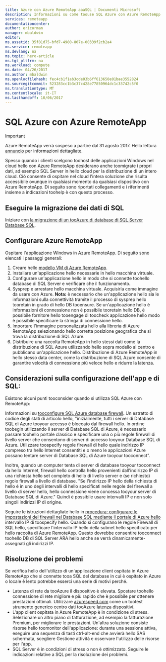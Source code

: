 ```yaml
---
title: Azure con Azure RemoteApp aaaSQL | Documenti Microsoft
description: Informazioni su come toouse SQL Azure con Azure RemoteApp.
services: remoteapp
documentationcenter: 
author: ericorman
manager: mbaldwin
editor: 
ms.assetid: 35f81d75-bfd7-4980-807e-00339f2cb2a4
ms.service: remoteapp
ms.devlang: na
ms.topic: hero-article
ms.tgt_pltfrm: na
ms.workload: compute
ms.date: 04/26/2017
ms.author: mbaldwin
ms.openlocfilehash: fec4cb1f1ab3cde03b6ff613650e01bae3552824
ms.sourcegitcommit: 523283cc1b3c37c428e77850964dc1c33742c5f0
ms.translationtype: MT
ms.contentlocale: it-IT
ms.lasthandoff: 10/06/2017
---
```

# <a name="sql-azure-with-azure-remoteapp"></a>SQL Azure con Azure RemoteApp
> [!IMPORTANT]
> Azure RemoteApp verrà sospeso a partire dal 31 agosto 2017. Hello lettura [annuncio](https://go.microsoft.com/fwlink/?linkid=821148) per informazioni dettagliate.
> 
> 

Spesso quando i clienti scelgono toohost delle applicazioni Windows nel cloud hello con Azure RemoteApp desiderano anche toomigrate i propri dati, ad esempio SQL Server in hello cloud per la distribuzione di un intero cloud. Ciò consente di ospitare nel cloud l'intera soluzione che risulta accessibile ovunque in qualsiasi momento da qualsiasi dispositivo con Azure RemoteApp. Di seguito sono riportati collegamenti e i riferimenti insieme a indicazioni toohelp è con questo processo.  

## <a name="migrate-your-sql-data"></a>Eseguire la migrazione dei dati di SQL
Iniziare con [la migrazione di un tooAzure di database di SQL Server Database SQL](../sql-database/sql-database-cloud-migrate.md). 

## <a name="configure-azure-remoteapp"></a>Configurare Azure RemoteApp
Ospitare l'applicazione Windows in Azure RemoteApp. Di seguito sono elencati i passaggi generali:

1. Creare hello [modello VM di Azure RemoteApp](remoteapp-imageoptions.md). 
2. Installare un'applicazione hello necessarie in hello macchina virtuale.
3. Configurare un'applicazione hello in modo che si connette toohello database di SQL Server e verificare che il funzionamento.
4. Sysprep e arrestare hello macchina virtuale. Acquisirla come immagine da usare con Azure. **Nota:** è necessario che un'applicazione hello sia le informazioni sulla connettività tramite il processo di sysprep hello tooretain in grado di hello DB tooensure. Se un'applicazione hello è informazioni di connessione non è possibile tooretain hello DB, è possibile fornitore hello tooengage di toocheck applicazione hello modo è possibile specificare la stringa di connessione hello.
5. Importare l'immagine personalizzata hello alla libreria di Azure RemoteApp selezionando hello corretta posizione geografica che si trova la distribuzione di SQL Azure. 
6. Distribuire una raccolta RemoteApp in hello stessi dati come la distribuzione di SQL Azure utilizzando hello sopra modello al centro e pubblicano un'applicazione hello. Distribuzione di Azure RemoteApp in hello stesso data center, come la distribuzione di SQL Azure consente di garantire velocità di connessione più veloce hello e ridurre la latenza. 

## <a name="app-and-sql-configuration-considerations"></a>Considerazioni sulla configurazione dell'app e di SQL:
Esistono alcuni punti tooconsider quando si utilizza SQL Azure con RemoteApp:

Informazioni su [tooconfigure SQL Azure database firewall](../sql-database/sql-database-firewall-configure.md). Un estratto di codice degli stati di articolo hello, "inizialmente, tutti i server di Database SQL di Azure tooyour accesso è bloccato dal firewall hello. In ordine toobegin utilizzando il server di Database SQL di Azure, è necessario passare toohello portale classico e specificare una o più regole firewall di livello server che consentono di server di accesso tooyour Database SQL di Azure. Utilizzare toospecify regole firewall di hello quale indirizzo IP compreso tra hello Internet consentiti e o meno le applicazioni Azure possano tentare server di Database SQL di Azure tooyour tooconnect".

Inoltre, quando un computer tenta di server di database tooyour tooconnect da hello Internet, firewall hello controlla hello provenienti dall'indirizzo IP di una richiesta hello set completo di hello di livello server e (se richiesto) regole firewall a livello di database. "Se l'indirizzo IP hello della richiesta di hello è in uno degli intervalli di hello specificati nelle regole del firewall a livello di server hello, hello connessione viene concessa tooyour server di Database SQL di Azure." Quindi è possibile usare intervalli IP e non solo singoli indirizzi IP di origine.

Seguire le istruzioni dettagliate hello in [procedura: configurare le impostazioni del firewall nel Database SQL mediante il portale di Azure hello](../sql-database/sql-database-configure-firewall-settings.md) intervallo IP di toospecify hello. Quando si configurano le regole Firewall di SQL hello, specificare l'intervallo IP hello della subnet hello specificato per hello raccolta di Azure RemoteApp. Questo dovrebbe consentire tooconnect toohello DB di SQL Server ARA hello anche se verrà dinamicamente-assegnati gli indirizzi IP.

## <a name="troubleshooting"></a>Risoluzione dei problemi
Se verifica hello dell'utilizzo di un'applicazione client ospitata in Azure RemoteApp che si connette tooa SQL del database in cui è ospitato in Azure o locale è lento potrebbe esserci una serie di motivi perché.  

* Latenza di rete da tooAzure il dispositivo è elevata. Spostare toohello connessione di rete migliore e più rapido che è possibile per ottenere prestazioni ottimali. Utilizzare [azurespeed.com](http://azurespeed.com/) come un tootest strumento generico centro dati tooAzure latenza dispositivi.  
* L'app client ospitata in Azure RemoteApp è in condizione di stress. Selezionare un altro piano di fatturazione, ad esempio la fatturazione Premium, per migliorare le prestazioni. Un'altra soluzione consiste risorse hello toomonitor dell'applicazione: durante una sessione attiva, eseguire una sequenza di tasti ctrl-alt-end che avvierà hello SAS schermata, scegliere Gestione attività e osservare l'utilizzo delle risorse per l'app.
* SQL Server è in condizioni di stress o non è ottimizzato. Seguire le indicazioni relative a SQL per la risoluzione dei problemi. 

